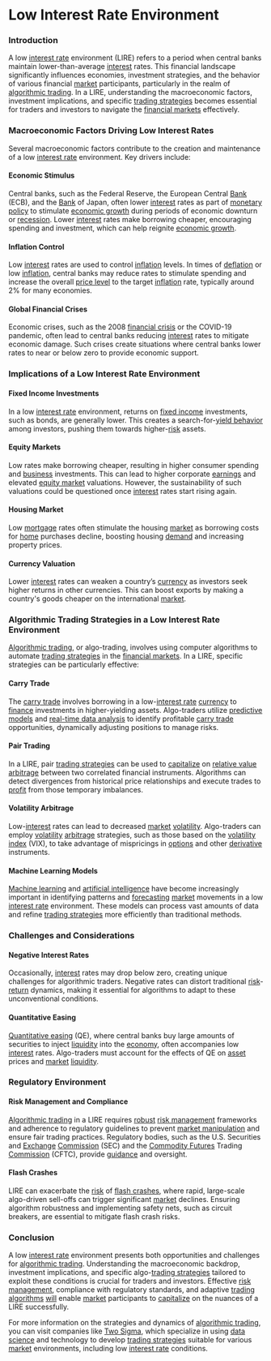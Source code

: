 # Low Interest Rate Environment

### Introduction
A low [interest rate](../i/interest_rate.md) environment (LIRE) refers to a period when central banks maintain lower-than-average [interest](../i/interest.md) rates. This financial landscape significantly influences economies, investment strategies, and the behavior of various financial [market](../m/market.md) participants, particularly in the realm of [algorithmic trading](../a/algorithmic_trading.md). In a LIRE, understanding the macroeconomic factors, investment implications, and specific [trading strategies](../t/trading_strategies.md) becomes essential for traders and investors to navigate the [financial markets](../f/financial_market.md) effectively.

### Macroeconomic Factors Driving Low Interest Rates
Several macroeconomic factors contribute to the creation and maintenance of a low [interest rate](../i/interest_rate.md) environment. Key drivers include:

#### Economic Stimulus
Central banks, such as the Federal Reserve, the European Central [Bank](../b/bank.md) (ECB), and the [Bank](../b/bank.md) of Japan, often lower [interest](../i/interest.md) rates as part of [monetary policy](../m/monetary_policy.md) to stimulate [economic growth](../e/economic_growth.md) during periods of economic downturn or [recession](../r/recession.md). Lower [interest](../i/interest.md) rates make borrowing cheaper, encouraging spending and investment, which can help reignite [economic growth](../e/economic_growth.md).

#### Inflation Control
Low [interest](../i/interest.md) rates are used to control [inflation](../i/inflation.md) levels. In times of [deflation](../d/deflation.md) or low [inflation](../i/inflation.md), central banks may reduce rates to stimulate spending and increase the overall [price level](../p/price_level.md) to the target [inflation](../i/inflation.md) rate, typically around 2% for many economies.

#### Global Financial Crises
Economic crises, such as the 2008 [financial crisis](../f/financial_crisis.md) or the COVID-19 pandemic, often lead to central banks reducing [interest](../i/interest.md) rates to mitigate economic damage. Such crises create situations where central banks lower rates to near or below zero to provide economic support.

### Implications of a Low Interest Rate Environment

#### Fixed Income Investments
In a low [interest rate](../i/interest_rate.md) environment, returns on [fixed income](../f/fixed_income.md) investments, such as bonds, are generally lower. This creates a search-for-[yield behavior](../y/yield_behavior.md) among investors, pushing them towards higher-[risk](../r/risk.md) assets. 

#### Equity Markets
Low rates make borrowing cheaper, resulting in higher consumer spending and [business](../b/business.md) investments. This can lead to higher corporate [earnings](../e/earnings.md) and elevated [equity market](../e/equity_market.md) valuations. However, the sustainability of such valuations could be questioned once [interest](../i/interest.md) rates start rising again.

#### Housing Market
Low [mortgage](../m/mortgage.md) rates often stimulate the housing [market](../m/market.md) as borrowing costs for [home](../h/home.md) purchases decline, boosting housing [demand](../d/demand.md) and increasing property prices.

#### Currency Valuation
Lower [interest](../i/interest.md) rates can weaken a country’s [currency](../c/currency.md) as investors seek higher returns in other currencies. This can boost exports by making a country's goods cheaper on the international [market](../m/market.md).

### Algorithmic Trading Strategies in a Low Interest Rate Environment

[Algorithmic trading](../a/algorithmic_trading.md), or algo-trading, involves using computer algorithms to automate [trading strategies](../t/trading_strategies.md) in the [financial markets](../f/financial_market.md). In a LIRE, specific strategies can be particularly effective:

#### Carry Trade
The [carry trade](../c/carry_trade.md) involves borrowing in a low-[interest rate](../i/interest_rate.md) [currency](../c/currency.md) to [finance](../f/finance.md) investments in higher-yielding assets. Algo-traders utilize [predictive models](../p/predictive_models_in_trading.md) and [real-time data analysis](../r/real-time_data_analysis.md) to identify profitable [carry trade](../c/carry_trade.md) opportunities, dynamically adjusting positions to manage risks.

#### Pair Trading
In a LIRE, pair [trading strategies](../t/trading_strategies.md) can be used to [capitalize](../c/capitalize.md) on [relative value](../r/relative_value.md) [arbitrage](../a/arbitrage.md) between two correlated financial instruments. Algorithms can detect divergences from historical price relationships and execute trades to [profit](../p/profit.md) from those temporary imbalances.

#### Volatility Arbitrage
Low-[interest](../i/interest.md) rates can lead to decreased [market](../m/market.md) [volatility](../v/volatility.md). Algo-traders can employ [volatility](../v/volatility.md) [arbitrage](../a/arbitrage.md) strategies, such as those based on the [volatility](../v/volatility.md) [index](../i/index_instrument.md) (VIX), to take advantage of mispricings in [options](../o/options.md) and other [derivative](../d/derivative.md) instruments.

#### Machine Learning Models
[Machine learning](../m/machine_learning.md) and [artificial intelligence](../a/artificial_intelligence_in_trading.md) have become increasingly important in identifying patterns and [forecasting](../f/forecasting.md) [market](../m/market.md) movements in a low [interest rate](../i/interest_rate.md) environment. These models can process vast amounts of data and refine [trading strategies](../t/trading_strategies.md) more efficiently than traditional methods.

### Challenges and Considerations

#### Negative Interest Rates
Occasionally, [interest](../i/interest.md) rates may drop below zero, creating unique challenges for algorithmic traders. Negative rates can distort traditional [risk](../r/risk.md)-[return](../r/return.md) dynamics, making it essential for algorithms to adapt to these unconventional conditions.

#### Quantitative Easing
[Quantitative easing](../q/quantitative_easing.md) (QE), where central banks buy large amounts of securities to inject [liquidity](../l/liquidity.md) into the [economy](../e/economy.md), often accompanies low [interest](../i/interest.md) rates. Algo-traders must account for the effects of QE on [asset](../a/asset.md) prices and [market](../m/market.md) [liquidity](../l/liquidity.md).

### Regulatory Environment

#### Risk Management and Compliance
[Algorithmic trading](../a/algorithmic_trading.md) in a LIRE requires [robust](../r/robust.md) [risk management](../r/risk_management.md) frameworks and adherence to regulatory guidelines to prevent [market manipulation](../m/market_manipulation.md) and ensure fair trading practices. Regulatory bodies, such as the U.S. Securities and [Exchange](../e/exchange.md) [Commission](../c/commission.md) (SEC) and the [Commodity Futures](../c/commodity_futures.md) Trading [Commission](../c/commission.md) (CFTC), provide [guidance](../g/guidance.md) and oversight.

#### Flash Crashes
LIRE can exacerbate the [risk](../r/risk.md) of [flash crashes](../f/flash_crashes.md), where rapid, large-scale algo-driven sell-offs can trigger significant [market](../m/market.md) declines. Ensuring algorithm robustness and implementing safety nets, such as circuit breakers, are essential to mitigate flash crash risks.

### Conclusion

A low [interest rate](../i/interest_rate.md) environment presents both opportunities and challenges for [algorithmic trading](../a/algorithmic_trading.md). Understanding the macroeconomic backdrop, investment implications, and specific algo-[trading strategies](../t/trading_strategies.md) tailored to exploit these conditions is crucial for traders and investors. Effective [risk management](../r/risk_management.md), compliance with regulatory standards, and adaptive [trading algorithms](../t/trading_algorithms.md) [will](../w/will.md) enable [market](../m/market.md) participants to [capitalize](../c/capitalize.md) on the nuances of a LIRE successfully.

For more information on the strategies and dynamics of [algorithmic trading](../a/algorithmic_trading.md), you can visit companies like [Two Sigma](https://www.twosigma.com/), which specialize in using [data science](../d/data_science_in_trading.md) and technology to develop [trading strategies](../t/trading_strategies.md) suitable for various [market](../m/market.md) environments, including low [interest rate](../i/interest_rate.md) conditions.
